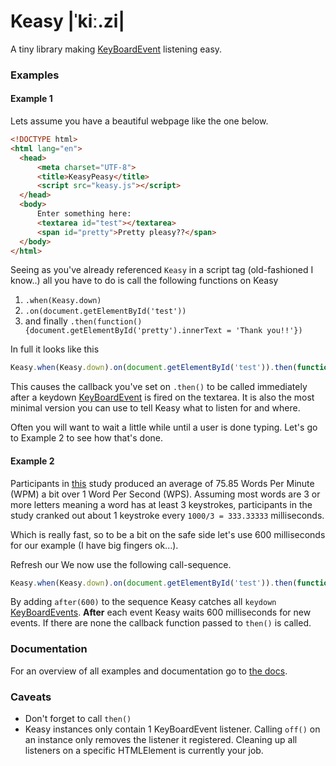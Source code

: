 # Keasy |ˈkiː.zi|
A tiny library making [KeyBoardEvent][1] listening easy.

### Examples

#### Example 1
Lets assume you have a beautiful webpage like the one below.
``` html
<!DOCTYPE html>
<html lang="en">
  <head>
      <meta charset="UTF-8">
      <title>KeasyPeasy</title>
      <script src="keasy.js"></script>
  </head>
  <body>
      Enter something here:
      <textarea id="test"></textarea>
      <span id="pretty">Pretty pleasy??</span>
  </body>
</html>
```
Seeing as you've already referenced ``Keasy`` in a script tag (old-fashioned I know..) all you have to do is call the following functions on Keasy 
1. `.when(Keasy.down)`
2. `.on(document.getElementById('test'))`
3. and finally ``.then(function(){document.getElementById('pretty').innerText = 'Thank you!!'})``

In full it looks like this
``` javascript
Keasy.when(Keasy.down).on(document.getElementById('test')).then(function(){document.getElementById('pretty').innerText = 'Thank you!!'});
```

This causes the callback you've set on ``.then()`` to be called immediately after a keydown [KeyBoardEvent][1] is fired on the textarea. It is also the most minimal version you can use to tell Keasy what to listen for and where.


Often you will want to wait a little while until a user is done typing. Let's go to Example 2 to see how that's done.

#### Example 2
Participants in [this][2] study produced an average of 75.85 Words Per Minute (WPM) a bit over 1 Word Per Second (WPS). 
Assuming most words are 3 or more letters meaning a word has at least 3 keystrokes, participants in the study cranked out about 1 keystroke every ``1000/3 = 333.33333`` milliseconds.

Which is really fast, so to be a bit on the safe side let's use 600 milliseconds for our example (I have big fingers ok...).

Refresh our  We now use the following call-sequence.

``` javascript
Keasy.when(Keasy.down).on(document.getElementById('test')).then(function(){document.getElementById('pretty').innerText = 'Thank you!!'}).after(600);
```
By adding ``after(600)`` to the sequence Keasy catches all ``keydown`` [KeyBoardEvents][1]. **After** each event Keasy waits 600 milliseconds for new events. If there are none the callback function passed to ``then()`` is called.

### Documentation
For an overview of all examples and documentation go to [the docs][3].

### Caveats
- Don't forget to call ``then()``
- Keasy instances only contain 1 KeyBoardEvent listener. Calling ``off()`` on an instance only removes the listener it registered. Cleaning up all listeners on a specific HTMLElement is currently your job.

[1]: https://developer.mozilla.org/en-US/docs/Web/API/KeyboardEvent "KeyBoardEvent documentation"
[2]: http://www.asarif.com/pub/Arif_TIC-STH2009.pdf  "Analysis of Text Entry Performance Metrics"
[3]: http://keasy.github.io  "Keasy docs"
